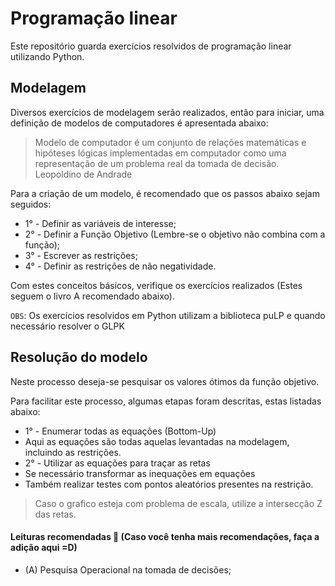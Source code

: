 # Programação linear

Este repositório guarda exercícios resolvidos de programação linear utilizando Python.

## Modelagem

Diversos exercícios de modelagem serão realizados, então para iniciar, uma definição de modelos de computadores é apresentada abaixo:

> Modelo de computador é um conjunto de relações matemáticas e hipóteses lógicas implementadas em computador como uma representação de um problema real da tomada de decisão. Leopoldino de Andrade

Para a criação de um modelo, é recomendado que os passos abaixo sejam seguidos:

- 1° - Definir as variáveis de interesse;
- 2° - Definir a Função Objetivo (Lembre-se o objetivo não combina com a função);
- 3° - Escrever as restrições;
- 4° - Definir as restrições de não negatividade.

Com estes conceitos básicos, verifique os exercícios realizados (Estes seguem o livro A recomendado abaixo).

`OBS`: Os exercícios resolvidos em Python utilizam a biblioteca puLP e quando necessário resolver o GLPK

## Resolução do modelo

Neste processo deseja-se pesquisar os valores ótimos da função objetivo. 

Para facilitar este processo, algumas etapas foram descritas, estas listadas abaixo:

- 1° - Enumerar todas as equações (Bottom-Up)
 - Aqui as equações são todas aquelas levantadas na modelagem, incluindo as restrições.
- 2° - Utilizar as equações para traçar as retas
 - Se necessário transformar as inequações em equações
 - Também realizar testes com pontos aleatórios presentes na restrição.

> Caso o grafico esteja com problema de escala, utilize a intersecção Z das retas.


#### Leituras recomendadas :bookmark_tabs: (Caso você tenha mais recomendações, faça a adição aqui =D)

- (A) Pesquisa Operacional na tomada de decisões;


